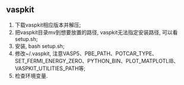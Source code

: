 ## vaspkit  
1. 下载vaspkit相应版本并解压;  
2. 把vaspkit目录mv到想要放置的路径, vaspkit无法指定安装路径, 可以看setup.sh;  
3. 安装, bash setup.sh;  
4. 修改~/.vaspkit, 注意VASP5、PBE_PATH、POTCAR_TYPE、SET_FERMI_ENERGY_ZERO、PYTHON_BIN、PLOT_MATPLOTLIB、VASPKIT_UTILITIES_PATH等;  
5. 检查环境变量.